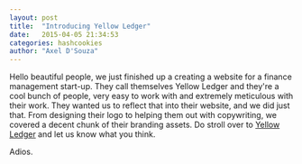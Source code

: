```yaml
---
layout: post
title:  "Introducing Yellow Ledger"
date:   2015-04-05 21:34:53
categories: hashcookies
author: "Axel D'Souza"
---
```


Hello beautiful people, we just finished up a creating a website for a finance management start-up. They call themselves Yellow Ledger and they're a cool bunch of people, very easy to work with and extremely meticulous with their work. They wanted us to reflect that into their website, and we did just that. From designing their logo to helping them out with copywriting, we covered a decent chunk of their branding assets. Do stroll over to [Yellow Ledger](http://yellowledger.com) and let us know what you think.

Adios. 